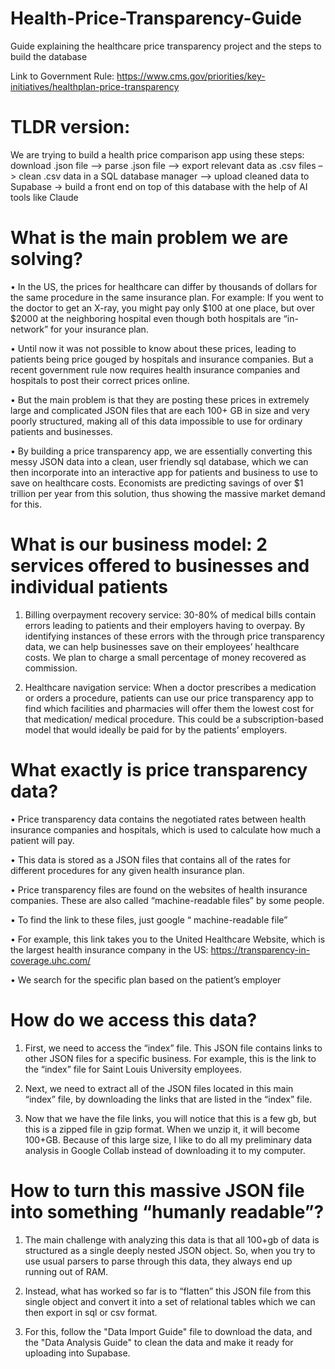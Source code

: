 # Health-Price-Transparency-Guide
Guide explaining the healthcare price transparency project and the steps to build the database

Link to Government Rule: https://www.cms.gov/priorities/key-initiatives/healthplan-price-transparency 

# TLDR version:
We are trying to build a health price comparison app using these steps: download .json file –> parse .json file –> export relevant data as .csv files –> clean .csv data in a SQL database manager –> upload cleaned data to Supabase -> build a front end on top of this database with the help of AI tools like Claude


# What is the main problem we are solving?

•	In the US, the prices for healthcare can differ by thousands of dollars for the same procedure in the same insurance plan. For example: If you went to the doctor to get an X-ray, you might pay only $100 at one place, but over $2000 at the neighboring hospital even though both hospitals are “in-network” for your insurance plan. 

•	Until now it was not possible to know about these prices, leading to patients being price gouged by hospitals and insurance companies. But a recent government rule now requires health insurance companies and hospitals to post their correct prices online.

•	But the main problem is that they are posting these prices in extremely large and complicated JSON files that are each 100+ GB in size and very poorly structured, making all of this data impossible to use for ordinary patients and businesses. 

•	By building a price transparency app, we are essentially converting this messy JSON data into a clean, user friendly sql database, which we can then incorporate into an interactive app for patients and business to use to save on healthcare costs. Economists are predicting savings of over $1 trillion per year from this solution, thus showing the massive market demand for this. 

# What is our business model: 2 services offered to businesses and individual patients

1.	Billing overpayment recovery service: 30-80% of medical bills contain errors leading to patients and their employers having to overpay. By identifying instances of these errors with the through price transparency data, we can help businesses save on their employees’ healthcare costs. We plan to charge a small percentage of money recovered as commission.
   
2.	Healthcare navigation service: When a doctor prescribes a medication or orders a procedure, patients can use our price transparency app to find which facilities and pharmacies will offer them the lowest cost for that medication/ medical procedure. This could be a subscription-based model that would ideally be paid for by the patients’ employers. 


# What exactly is price transparency data?

•	Price transparency data contains the negotiated rates between health insurance companies and hospitals, which is used to calculate how much a patient will pay. 

•	This data is stored as a JSON files that contains all of the rates for different procedures for any given health insurance plan. 

•	Price transparency files are found on the websites of health insurance companies.  These are also called “machine-readable files” by some people. 

•	To find the link to these files, just google “<health insurance company name> machine-readable file”

•	For example, this link takes you to the United Healthcare Website, which is the largest health insurance company in the US: https://transparency-in-coverage.uhc.com/ 

•	We search for the specific plan based on the patient’s employer


# How do we access this data?

1)	First, we need to access the “index” file. This JSON file contains links to other JSON files for a specific business. For example, this is the link to the “index” file for Saint Louis University employees. 

2)	Next, we need to extract all of the JSON files located in this main “index” file, by downloading the links that are listed in the “index” file. 

3)	Now that we have the file links, you will notice that this is a few gb, but this is a zipped file in gzip format. When we unzip it, it will become 100+GB. Because of this large size, I like to do all my preliminary data analysis in Google Collab instead of downloading it to my computer. 

# How to turn this massive JSON file into something “humanly readable”?

1)	The main challenge with analyzing this data is that all 100+gb of data is structured as a single deeply nested JSON object. So, when you try to use usual parsers to parse through this data, they always end up running out of RAM. 

2)	Instead, what has worked so far is to “flatten” this JSON file from this single object and convert it into a set of relational tables which we can then export in sql or csv format. 

3)	For this, follow the "Data Import Guide" file to download the data, and the "Data Analysis Guide" to clean the data and make it ready for uploading into Supabase. 
